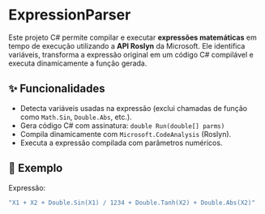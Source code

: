 ﻿# ExpressionParser

Este projeto C# permite compilar e executar **expressões matemáticas** em tempo de execução utilizando a **API Roslyn** da Microsoft. Ele identifica variáveis, transforma a expressão original em um código C# compilável e executa dinamicamente a função gerada.

## ✨ Funcionalidades

- Detecta variáveis usadas na expressão (exclui chamadas de função como `Math.Sin`, `Double.Abs`, etc.).
- Gera código C# com assinatura: `double Run(double[] parms)`
- Compila dinamicamente com `Microsoft.CodeAnalysis` (Roslyn).
- Executa a expressão compilada com parâmetros numéricos.

## 🧠 Exemplo

Expressão:
```csharp
"X1 + X2 + Double.Sin(X1) / 1234 + Double.Tanh(X2) + Double.Abs(X2)"
